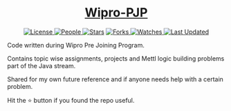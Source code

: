 <div align = "center">

<h1><a href="https://2kabhishek.github.io/Wipro-PJP">Wipro-PJP</a></h1>

<a href="https://github.com/2KAbhishek/Wipro-PJP/blob/main/LICENSE">
<img alt="License" src="https://img.shields.io/github/license/2kabhishek/Wipro-PJP?style=flat&color=eee&label="> </a>

<a href="https://github.com/2KAbhishek/Wipro-PJP/graphs/contributors">
<img alt="People" src="https://img.shields.io/github/contributors/2kabhishek/Wipro-PJP?style=flat&color=ffaaf2&label=People"> </a>

<a href="https://github.com/2KAbhishek/Wipro-PJP/stargazers">
<img alt="Stars" src="https://img.shields.io/github/stars/2kabhishek/Wipro-PJP?style=flat&color=98c379&label=Stars"></a>

<a href="https://github.com/2KAbhishek/Wipro-PJP/network/members">
<img alt="Forks" src="https://img.shields.io/github/forks/2kabhishek/Wipro-PJP?style=flat&color=66a8e0&label=Forks"> </a>

<a href="https://github.com/2KAbhishek/Wipro-PJP/watchers">
<img alt="Watches" src="https://img.shields.io/github/watchers/2kabhishek/Wipro-PJP?style=flat&color=f5d08b&label=Watches"> </a>

<a href="https://github.com/2KAbhishek/Wipro-PJP/pulse">
<img alt="Last Updated" src="https://img.shields.io/github/last-commit/2kabhishek/Wipro-PJP?style=flat&color=e06c75&label="> </a>

</div>

Code written during Wipro Pre Joining Program.

Contains topic wise assignments, projects and Mettl logic building problems part of the Java stream.

Shared for my own future reference and if anyone needs help with a certain problem.

Hit the :star: button if you found the repo useful.
